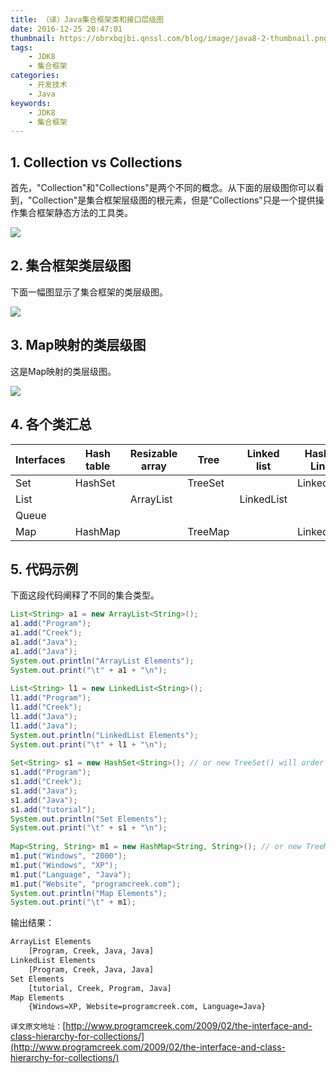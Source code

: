 ```yaml
---
title: （译）Java集合框架类和接口层级图
date: 2016-12-25 20:47:01
thumbnail: https://obrxbqjbi.qnssl.com/blog/image/java8-2-thumbnail.png
tags:
	- JDK8
	- 集合框架
categories:
	- 开发技术
	- Java
keywords:
	- JDK8
	- 集合框架
---
```

## 1. Collection vs Collections
首先，"Collection"和"Collections"是两个不同的概念。从下面的层级图你可以看到，"Collection"是集合框架层级图的根元素，但是"Collections"只是一个提供操作集合框架静态方法的工具类。

![](https://obrxbqjbi.qnssl.com/blog/image/CollectionsHierarchy.png)

## 2. 集合框架类层级图
下面一幅图显示了集合框架的类层级图。

![](https://obrxbqjbi.qnssl.com/blog/image/java-collection-hierachy.png)

## 3. Map映射的类层级图
这是Map映射的类层级图。

![](https://obrxbqjbi.qnssl.com/blog/image/MapClassHierarchy.png)

## 4. 各个类汇总
|Interfaces|Hash table|Resizable array| Tree|Linked list |Hash table + Linked list|
|-----------|----------|--------|---------|----------|-------|
|Set|HashSet||TreeSet||LinkedHashSet|
|List||ArrayList||LinkedList||
|Queue||||||
|Map|HashMap||TreeMap||LinkedHashMap|

## 5. 代码示例
下面这段代码阐释了不同的集合类型。

``` java
List<String> a1 = new ArrayList<String>();
a1.add("Program");
a1.add("Creek");
a1.add("Java");
a1.add("Java");
System.out.println("ArrayList Elements");
System.out.print("\t" + a1 + "\n");
 
List<String> l1 = new LinkedList<String>();
l1.add("Program");
l1.add("Creek");
l1.add("Java");
l1.add("Java");
System.out.println("LinkedList Elements");
System.out.print("\t" + l1 + "\n");
 
Set<String> s1 = new HashSet<String>(); // or new TreeSet() will order the elements;
s1.add("Program");
s1.add("Creek");
s1.add("Java");
s1.add("Java");
s1.add("tutorial");
System.out.println("Set Elements");
System.out.print("\t" + s1 + "\n");
 
Map<String, String> m1 = new HashMap<String, String>(); // or new TreeMap() will order based on keys
m1.put("Windows", "2000");
m1.put("Windows", "XP");
m1.put("Language", "Java");
m1.put("Website", "programcreek.com");
System.out.println("Map Elements");
System.out.print("\t" + m1);
```

输出结果：

``` bash
ArrayList Elements
	[Program, Creek, Java, Java]
LinkedList Elements
	[Program, Creek, Java, Java]
Set Elements
	[tutorial, Creek, Program, Java]
Map Elements
	{Windows=XP, Website=programcreek.com, Language=Java}
```

`译文原文地址：`[http://www.programcreek.com/2009/02/the-interface-and-class-hierarchy-for-collections/](http://www.programcreek.com/2009/02/the-interface-and-class-hierarchy-for-collections/)